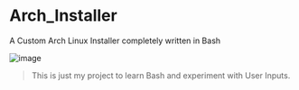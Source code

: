 # Arch_Installer
A Custom Arch Linux Installer completely written in Bash

![image](https://github.com/RileyMeta/Arch_Installer/assets/32332593/2abee4dc-c412-42a4-a3de-282fe24b87b6)


> This is just my project to learn Bash and experiment with User Inputs.
